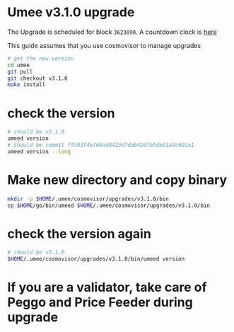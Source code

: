 # Umee v3.1.0 upgrade

The Upgrade is scheduled for block `3623090`. A countdown clock is [here](https://www.mintscan.io/umee/blocks/3623090)

This guide assumes that you use cosmovisor to manage upgrades

```bash
# get the new version
cd umee
git pull
git checkout v3.1.0
make install
```

# check the version

```bash
# should be v3.1.0
umeed version
# Should be commit ff503f4b760ad0423d7dab42d7b5da91a9c001a1
umeed version --long
```

# Make new directory and copy binary

```bash
mkdir -p $HOME/.umee/cosmovisor/upgrades/v3.1.0/bin
cp $HOME/go/bin/umeed $HOME/.umee/cosmovisor/upgrades/v3.1.0/bin
```

# check the version again

```bash
# should be v3.1.0
$HOME/.umee/cosmovisor/upgrades/v3.1.0/bin/umeed version
```

# If you are a validator, take care of Peggo and Price Feeder during upgrade
